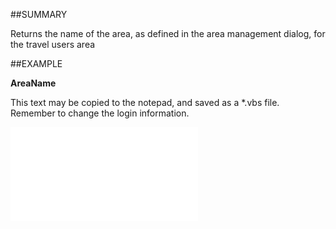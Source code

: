 

##SUMMARY

Returns the name of the area, as defined in the area management dialog, for the travel users area


##EXAMPLE

**AreaName**

This text may be copied to the notepad, and saved as a *.vbs file. Remember to change the login information.

![](../../Examples/vbs/SOTravelInfo.AreaName.vbs.txt)





